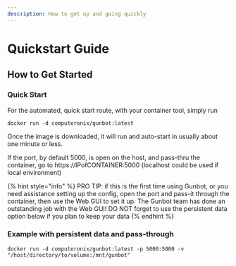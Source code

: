 ```yaml
---
description: How to get up and going quickly
---
```


# Quickstart Guide

## How to Get Started[​](https://marketplace.gunthy.io/extras/GunbotDocker#how-to-get-started) <a href="#how-to-get-started" id="how-to-get-started"></a>

### Quick Start[​](https://marketplace.gunthy.io/extras/GunbotDocker#quick-start) <a href="#quick-start" id="quick-start"></a>

For the automated, quick start route, with your container tool, simply run

```
docker run -d computeronix/gunbot:latest
```

Once the image is downloaded, it will run and auto-start in usually about one minute or less.

If the port, by default 5000, is open on the host, and pass-thru the container, go to https://IPofCONTAINER:5000 (localhost could be used if local environment)

{% hint style="info" %}
PRO TIP: if this is the first time using Gunbot, or you need assistance setting up the config, open the port and pass-it through the container, then use the Web GUI to set it up. The Gunbot team has done an outstanding job with the Web GUI! DO NOT forget to use the persistent data option below if you plan to keep your data
{% endhint %}

### Example with persistent data and pass-through

```
docker run -d computeronix/gunbot:latest -p 5000:5000 -v "/host/directory/to/volume:/mnt/gunbot"
```


